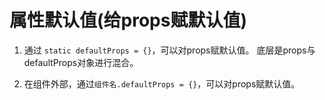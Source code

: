 # 属性默认值(给props赋默认值)
1. 通过 `static defaultProps = {}`，可以对props赋默认值。
底层是props与defaultProps对象进行混合。

2. 在组件外部，通过`组件名.defaultProps = {}`，可以对props赋默认值。
